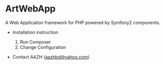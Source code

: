 # ArtWebApp
A Web Application framework for PHP powered by Symfony2 components.

* Installation instruction

	1) Run Composer
	2) Change Configuration


* Contact
	AAZH (aazhbd@yahoo.com)
